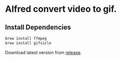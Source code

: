 # Alfred convert video to gif.

## Install Dependencies

```bash
brew install ffmpeg
brew install gifsicle
```

Download latest version from [release](https://github.com/PatelUtkarsh/alfred-video-to-gif/releases).